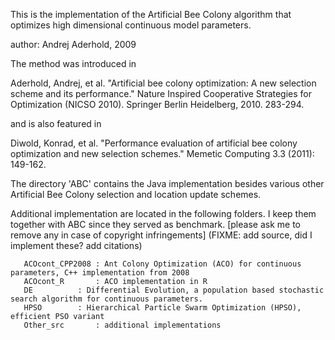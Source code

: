 

This is the implementation of the Artificial Bee Colony algorithm that optimizes high dimensional continuous model parameters. 

author: Andrej Aderhold, 2009

The method was introduced in   

Aderhold, Andrej, et al. "Artificial bee colony optimization: A new selection scheme and its performance." Nature Inspired Cooperative Strategies for Optimization (NICSO 2010). Springer Berlin Heidelberg, 2010. 283-294.

and is also featured in 

Diwold, Konrad, et al. "Performance evaluation of artificial bee colony optimization and new selection schemes." Memetic Computing 3.3 (2011): 149-162.


The directory 'ABC' contains the Java implementation besides various other Artificial Bee Colony selection and location update schemes. 


Additional implementation are located in the following folders. I keep them together with ABC since they served as benchmark. 
[please ask me to remove any in case of copyright infringements]
(FIXME: add source, did I implement these? add citations) 

	   ACOcont_CPP2008 : Ant Colony Optimization (ACO) for continuous parameters, C++ implementation from 2008
	   ACOcont_R       : ACO implementation in R
	   DE 		   : Differential Evolution, a population based stochastic search algorithm for continuous parameters.
	   HPSO		   : Hierarchical Particle Swarm Optimization (HPSO), efficient PSO variant
	   Other_src       : additional implementations  
	   
	   	   
